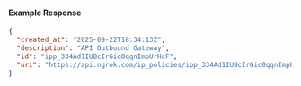<!-- Code generated for API Clients. DO NOT EDIT. -->

#### Example Response

```json
{
  "created_at": "2025-09-22T18:34:13Z",
  "description": "API Outbound Gateway",
  "id": "ipp_334Ad1IUBcIrGiq0qqnImpUrHcF",
  "uri": "https://api.ngrok.com/ip_policies/ipp_334Ad1IUBcIrGiq0qqnImpUrHcF"
}
```
